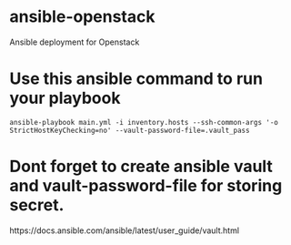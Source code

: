 # ansible-openstack
Ansible deployment for Openstack

# Use this ansible command to run your playbook
```ansible-playbook main.yml -i inventory.hosts --ssh-common-args '-o StrictHostKeyChecking=no' --vault-password-file=.vault_pass```

# Dont forget to create ansible vault and vault-password-file for storing secret.
<link>https://docs.ansible.com/ansible/latest/user_guide/vault.html</link>
